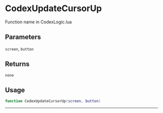 # CodexUpdateCursorUp
Function name in CodexLogic.lua
## Parameters
`screen`, `button`
## Returns
`none`
## Usage
```lua
function CodexUpdateCursorUp(screen, button)
```
---
